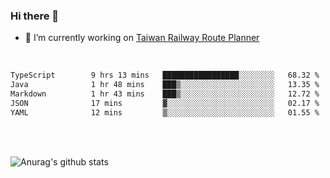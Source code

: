 ### Hi there 👋

- 🔭 I’m currently working on [Taiwan Railway Route Planner](https://github.com/Taiwan-Railway-Route-Planner)

<br/>

<!--START_SECTION:waka-->

```txt
TypeScript        9 hrs 13 mins   █████████████████░░░░░░░░   68.32 %
Java              1 hr 48 mins    ███▒░░░░░░░░░░░░░░░░░░░░░   13.35 %
Markdown          1 hr 43 mins    ███▒░░░░░░░░░░░░░░░░░░░░░   12.72 %
JSON              17 mins         ▓░░░░░░░░░░░░░░░░░░░░░░░░   02.17 %
YAML              12 mins         ▒░░░░░░░░░░░░░░░░░░░░░░░░   01.55 %
```

<!--END_SECTION:waka-->

<br/>
<br/>

![Anurag's github stats](https://github-readme-stats.vercel.app/api?username=DepickereSven&show_icons=true&theme=tokyonight)



<!--
**DepickereSven/DepickereSven** is a ✨ _special_ ✨ repository because its `README.md` (this file) appears on your GitHub profile.

Here are some ideas to get you started:

- 🔭 I’m currently working on ...
- 🌱 I’m currently learning ...
- 👯 I’m looking to collaborate on ...
- 🤔 I’m looking for help with ...
- 💬 Ask me about ...
- 📫 How to reach me: ...
- 😄 Pronouns: ...
- ⚡ Fun fact: ...
-->
